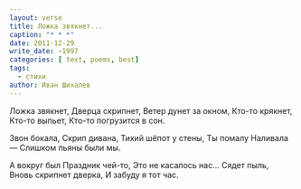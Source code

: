 ```yaml
---
layout: verse
title: Ложка звякнет...
caption: "* * *"
date: 2011-12-29
write_date: ~1997
categories: [ text, poems, best]
tags:
  - стихи
author: Иван Шихалев
---
```

Ложка звякнет,
Дверца скрипнет,
Ветер дунет за окном,
Кто-то крякнет,
Кто-то выпьет,
Кто-то погрузится в сон.

Звон бокала,
Скрип дивана,
Тихий шёпот у стены,
Ты помалу
Наливала —
Слишком пьяны были мы.

А вокруг был
Праздник чей-то,
Это не касалось нас...
Сядет пыль,
Вновь скрипнет дверка,
И забуду я тот час.
